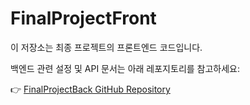 # FinalProjectFront
이 저장소는 최종 프로젝트의 프론트엔드 코드입니다.

백엔드 관련 설정 및 API 문서는 아래 레포지토리를 참고하세요: 

👉 [FinalProjectBack GitHub Repository](https://github.com/KB-its-your-life-Final-Project/FinalProjectBack/blob/main/README.md)

